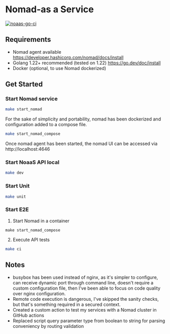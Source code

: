 # Nomad-as a Service

[![noaas-go-ci](https://github.com/dbrrt/noaas/actions/workflows/ci.yml/badge.svg)](https://github.com/dbrrt/noaas/actions/workflows/ci.yml)

## Requirements

- Nomad agent available https://developer.hashicorp.com/nomad/docs/install
- Golang 1.22+ recommended (tested on 1.22) https://go.dev/doc/install
- Docker (optional, to use Nomad dockerized)

## Get Started

### Start Nomad service

```bash
make start_nomad
```

For the sake of simplicity and portability, nomad has been dockerized and configuration added to a compose file.

```bash
make start_nomad_compose
```
Once nomad agent has been started, the nomad UI can be accessed via http://localhost:4646

### Start NoaaS API local

```bash
make dev
```

### Start Unit

```bash
make unit
```

### Start E2E

1) Start Nomad in a container

```
make start_nomad_compose
```

2) Execute API tests

```bash
make ci
```

## Notes

- busybox has been used instead of nginx, as it's simpler to configure, can receive dynamic port through command line, doesn't require a custom configuration file, then I've been able to focus on code quality over nginx configuration.
- Remote code execution is dangerous, I've skipped the sanity checks, but that's something required in a secured context.
- Created a custom action to test my services with a Nomad cluster in GitHub actions
- Replaced script query parameter type from boolean to string for parsing conveniency by routing validation